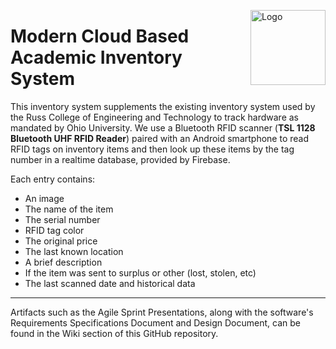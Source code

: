 <a href="https://ibb.co/is9f0e" target="_blank"><img src="https://image.ibb.co/nz3Utz/inventory_logo.png" border="0" align="right" height="120" alt="Logo"></a>

# Modern Cloud Based Academic Inventory System

This inventory system supplements the existing inventory system used by the Russ College of Engineering and Technology to track hardware as mandated by Ohio University. We use a Bluetooth RFID scanner (**TSL 1128 Bluetooth UHF RFID Reader**) paired with an Android smartphone to read RFID tags on inventory items and then look up these items by the tag number in a realtime database, provided by Firebase.

Each entry contains:

* An image
* The name of the item
* The serial number
* RFID tag color
* The original price
* The last known location
* A brief description
* If the item was sent to surplus or other (lost, stolen, etc)
* The last scanned date and historical data

***
Artifacts such as the Agile Sprint Presentations, along with the software's Requirements Specifications Document and Design Document, can be found in the Wiki section of this GitHub repository.


